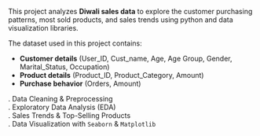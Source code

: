 This project analyzes **Diwali sales data** to explore the customer purchasing patterns, most sold products, and sales trends using python and data visualization libraries.

The dataset used in this project contains:
- **Customer details** (User_ID, Cust_name, Age, Age Group, Gender, Marital_Status, Occupation)
- **Product details** (Product_ID, Product_Category, Amount)
- **Purchase behavior** (Orders, Amount)

\. Data Cleaning & Preprocessing  
\. Exploratory Data Analysis (EDA)  
\. Sales Trends & Top-Selling Products  
\. Data Visualization with `Seaborn` & `Matplotlib`  

